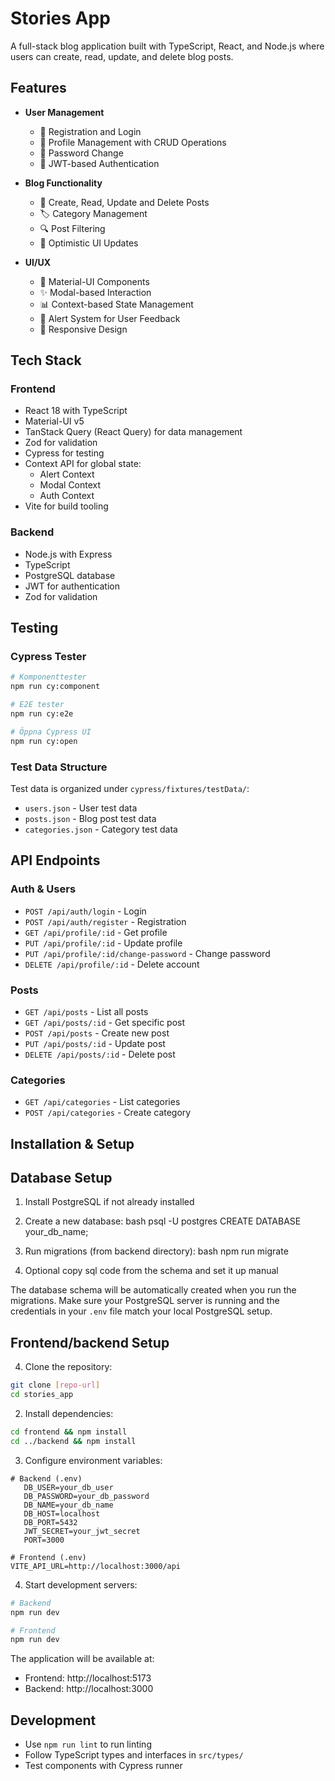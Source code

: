 # Stories App

A full-stack blog application built with TypeScript, React, and Node.js where users can create, read, update, and delete blog posts.

## Features

- **User Management**

  - 🔐 Registration and Login
  - 👤 Profile Management with CRUD Operations
  - 🔑 Password Change
  - 🎫 JWT-based Authentication

- **Blog Functionality**

  - 📝 Create, Read, Update and Delete Posts
  - 🏷️ Category Management
  - 🔍 Post Filtering
  - 🔄 Optimistic UI Updates

- **UI/UX**
  - 🎨 Material-UI Components
  - ✨ Modal-based Interaction
  - 📊 Context-based State Management
  - 🔔 Alert System for User Feedback
  - 📱 Responsive Design

## Tech Stack

### Frontend

- React 18 with TypeScript
- Material-UI v5
- TanStack Query (React Query) for data management
- Zod for validation
- Cypress for testing
- Context API for global state:
  - Alert Context
  - Modal Context
  - Auth Context
- Vite for build tooling

### Backend

- Node.js with Express
- TypeScript
- PostgreSQL database
- JWT for authentication
- Zod for validation

## Testing

### Cypress Tester

```bash
# Komponenttester
npm run cy:component

# E2E tester
npm run cy:e2e

# Öppna Cypress UI
npm run cy:open
```

### Test Data Structure

Test data is organized under `cypress/fixtures/testData/`:

- `users.json` - User test data
- `posts.json` - Blog post test data
- `categories.json` - Category test data

## API Endpoints

### Auth & Users

- `POST /api/auth/login` - Login
- `POST /api/auth/register` - Registration
- `GET /api/profile/:id` - Get profile
- `PUT /api/profile/:id` - Update profile
- `PUT /api/profile/:id/change-password` - Change password
- `DELETE /api/profile/:id` - Delete account

### Posts

- `GET /api/posts` - List all posts
- `GET /api/posts/:id` - Get specific post
- `POST /api/posts` - Create new post
- `PUT /api/posts/:id` - Update post
- `DELETE /api/posts/:id` - Delete post

### Categories

- `GET /api/categories` - List categories
- `POST /api/categories` - Create category

## Installation & Setup

## Database Setup

1. Install PostgreSQL if not already installed
2. Create a new database:
   bash
   psql -U postgres
   CREATE DATABASE your_db_name;

3. Run migrations (from backend directory):
   bash
   npm run migrate

4. Optional copy sql code from the schema and set it up manual

The database schema will be automatically created when you run the migrations. Make sure your PostgreSQL server is running and the credentials in your `.env` file match your local PostgreSQL setup.

## Frontend/backend Setup

4. Clone the repository:

```bash
git clone [repo-url]
cd stories_app
```

2. Install dependencies:

```bash
cd frontend && npm install
cd ../backend && npm install
```

3. Configure environment variables:

```env
# Backend (.env)
   DB_USER=your_db_user
   DB_PASSWORD=your_db_password
   DB_NAME=your_db_name
   DB_HOST=localhost
   DB_PORT=5432
   JWT_SECRET=your_jwt_secret
   PORT=3000

# Frontend (.env)
VITE_API_URL=http://localhost:3000/api
```

4. Start development servers:

```bash
# Backend
npm run dev

# Frontend
npm run dev
```

The application will be available at:

- Frontend: http://localhost:5173
- Backend: http://localhost:3000

## Development

- Use `npm run lint` to run linting
- Follow TypeScript types and interfaces in `src/types/`
- Test components with Cypress runner

